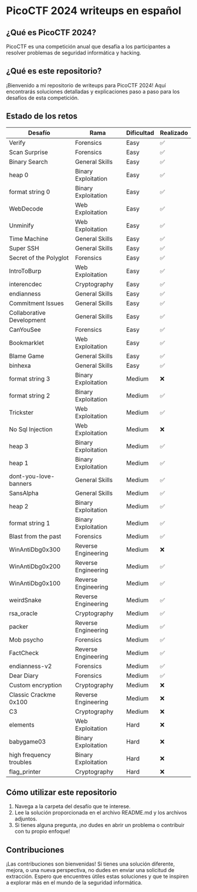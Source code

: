 # PicoCTF 2024 writeups en español

## ¿Qué es PicoCTF 2024?
PicoCTF es una competición anual que desafía a los participantes a resolver problemas de seguridad informática y hacking.

## ¿Qué es este repositorio?
¡Bienvenido a mi repositorio de writeups para PicoCTF 2024! Aquí encontrarás soluciones detalladas y explicaciones paso a paso para los desafíos de esta competición.

## Estado de los retos
| Desafío                   | Rama                   | Dificultad | Realizado |
|---------------------------|------------------------|------------|-----------|
| Verify                    | Forensics              | Easy       | ✅        |
| Scan Surprise             | Forensics              | Easy       | ✅        |
| Binary Search             | General Skills         | Easy       | ✅        |
| heap 0                    | Binary Exploitation    | Easy       | ✅        |
| format string 0           | Binary Exploitation    | Easy       | ✅        |
| WebDecode                 | Web Exploitation       | Easy       | ✅        |
| Unminify                  | Web Exploitation       | Easy       | ✅        |
| Time Machine              | General Skills         | Easy       | ✅        |
| Super SSH                 | General Skills         | Easy       | ✅        |
| Secret of the Polyglot    | Forensics              | Easy       | ✅        |
| IntroToBurp               | Web Exploitation       | Easy       | ✅        |
| interencdec               | Cryptography           | Easy       | ✅        |
| endianness                | General Skills         | Easy       | ✅        |
| Commitment Issues         | General Skills         | Easy       | ✅        |
| Collaborative Development | General Skills         | Easy       | ✅        |
| CanYouSee                 | Forensics              | Easy       | ✅        |
| Bookmarklet               | Web Exploitation       | Easy       | ✅        |
| Blame Game                | General Skills         | Easy       | ✅        |
| binhexa                   | General Skills         | Easy       | ✅        |
| format string 3           | Binary Exploitation    | Medium     | ❌        |
| format string 2           | Binary Exploitation    | Medium     | ✅        |
| Trickster                 | Web Exploitation       | Medium     | ✅        |
| No Sql Injection          | Web Exploitation       | Medium     | ❌        |
| heap 3                    | Binary Exploitation    | Medium     | ✅        |
| heap 1                    | Binary Exploitation    | Medium     | ✅        |
| dont-you-love-banners     | General Skills         | Medium     | ✅        |
| SansAlpha                 | General Skills         | Medium     | ✅        |
| heap 2                    | Binary Exploitation    | Medium     | ✅        |
| format string 1           | Binary Exploitation    | Medium     | ✅        |
| Blast from the past       | Forensics              | Medium     | ✅        |
| WinAntiDbg0x300           | Reverse Engineering    | Medium     | ❌        |
| WinAntiDbg0x200           | Reverse Engineering    | Medium     | ✅        |
| WinAntiDbg0x100           | Reverse Engineering    | Medium     | ✅        |
| weirdSnake                | Reverse Engineering    | Medium     | ✅        |
| rsa_oracle                | Cryptography           | Medium     | ✅        |
| packer                    | Reverse Engineering    | Medium     | ✅        |
| Mob psycho                | Forensics              | Medium     | ✅        |
| FactCheck                 | Reverse Engineering    | Medium     | ✅        |
| endianness-v2             | Forensics              | Medium     | ✅        |
| Dear Diary                | Forensics              | Medium     | ✅        |
| Custom encryption         | Cryptography           | Medium     | ❌        |
| Classic Crackme 0x100     | Reverse Engineering    | Medium     | ❌        |
| C3                        | Cryptography           | Medium     | ❌        |
| elements                  | Web Exploitation       | Hard       | ❌        |
| babygame03                | Binary Exploitation    | Hard       | ❌        |
| high frequency troubles   | Binary Exploitation    | Hard       | ❌        |
| flag_printer              | Cryptography           | Hard       | ❌        |

## Cómo utilizar este repositorio
1. Navega a la carpeta del desafío que te interese.
2. Lee la solución proporcionada en el archivo README.md y los archivos adjuntos.
3. Si tienes alguna pregunta, ¡no dudes en abrir un problema o contribuir con tu propio enfoque!

## Contribuciones
¡Las contribuciones son bienvenidas! Si tienes una solución diferente, mejora, o una nueva perspectiva, no dudes en enviar una solicitud de extracción. 
Espero que encuentres útiles estas soluciones y que te inspiren a explorar más en el mundo de la seguridad informática.